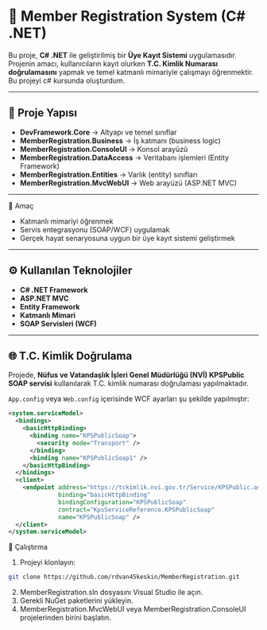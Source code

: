 # 🧾 Member Registration System (C# .NET)

Bu proje, **C# .NET** ile geliştirilmiş bir **Üye Kayıt Sistemi** uygulamasıdır.  
Projenin amacı, kullanıcıların kayıt olurken **T.C. Kimlik Numarası doğrulamasını** yapmak ve temel katmanlı mimariyle çalışmayı öğrenmektir.
Bu projeyi c# kursunda oluşturdum.

---

## 📂 Proje Yapısı

- **DevFramework.Core** → Altyapı ve temel sınıflar  
- **MemberRegistration.Business** → İş katmanı (business logic)  
- **MemberRegistration.ConsoleUI** → Konsol arayüzü  
- **MemberRegistration.DataAccess** → Veritabanı işlemleri (Entity Framework)  
- **MemberRegistration.Entities** → Varlık (entity) sınıfları  
- **MemberRegistration.MvcWebUI** → Web arayüzü (ASP.NET MVC)

---
📌 Amaç
- Katmanlı mimariyi öğrenmek
- Servis entegrasyonu (SOAP/WCF) uygulamak
- Gerçek hayat senaryosuna uygun bir üye kayıt sistemi geliştirmek
---

## ⚙️ Kullanılan Teknolojiler

- **C# .NET Framework**  
- **ASP.NET MVC**  
- **Entity Framework**  
- **Katmanlı Mimari**  
- **SOAP Servisleri (WCF)**  

---

## 🌐 T.C. Kimlik Doğrulama

Projede, **Nüfus ve Vatandaşlık İşleri Genel Müdürlüğü (NVİ) KPSPublic SOAP servisi** kullanılarak T.C. kimlik numarası doğrulaması yapılmaktadır.  

`App.config` veya `Web.config` içerisinde WCF ayarları şu şekilde yapılmıştır:

```xml
<system.serviceModel>
  <bindings>
    <basicHttpBinding>
      <binding name="KPSPublicSoap">
        <security mode="Transport" />
      </binding>
      <binding name="KPSPublicSoap1" />
    </basicHttpBinding>
  </bindings>
  <client>
    <endpoint address="https://tckimlik.nvi.gov.tr/Service/KPSPublic.asmx"
              binding="basicHttpBinding"
              bindingConfiguration="KPSPublicSoap"
              contract="KpsServiceReference.KPSPublicSoap"
              name="KPSPublicSoap" />
  </client>
</system.serviceModel>
```

🚀 Çalıştırma

1. Projeyi klonlayın:
```bash
git clone https://github.com/rdvan45keskin/MemberRegistration.git
```
2. MemberRegistration.sln dosyasını Visual Studio ile açın.
3. Gerekli NuGet paketlerini yükleyin.
4. MemberRegistration.MvcWebUI veya MemberRegistration.ConsoleUI projelerinden birini başlatın.







